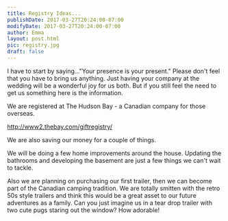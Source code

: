 ```yaml
---
title: Registry Ideas...
publishDate: 2017-03-27T20:24:00-07:00
modifyDate: 2017-03-27T20:24:00-07:00
author: Emma
layout: post.html
pic: registry.jpg
draft: false
---
```


I have to start by saying..."Your presence is your present." Please don't feel
that you have to bring us anything. Just having your company at the wedding
will be a wonderful joy for us both. But if you still feel the need to get us
something here is the information.

We are registered at The Hudson Bay - a Canadian company for those overseas.

http://www2.thebay.com/giftregistry/

We are also saving our money for a couple of things.

We will be doing a few home improvements around the house. Updating the
bathrooms and developing the basement are just a few things we can't wait to
tackle.

Also we are planning on purchasing our first trailer, then we can become part
of the Canadian camping tradition. We are totally smitten with the retro 50s
style trailers and think this would be a great asset to our future adventures
as a family. Can you just imagine us in a tear drop trailer with two cute pugs
staring out the window? How adorable!
